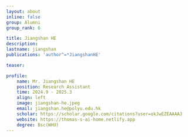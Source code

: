 ```yaml
---
layout: about
inline: false
group: Alumni
group_rank: 6

title: Jiangshan HE
description: 
lastname: jiangshan
publications: 'author^=*JiangshanHE'

teaser: 

profile:
    name: Mr. Jiangshan HE
    position: Research Assistant
    time: 2024.9 - 2025.3
    align: left
    image: jiangshan-he.jpeg
    email: jiangshan.he@polyu.edu.hk
    scholar: https://scholar.google.com/citations?user=okJwEZEAAAAJ
    website: https://thomas-s-ai-home.netlify.app
    degree: Bsc(WHU)
---
```

